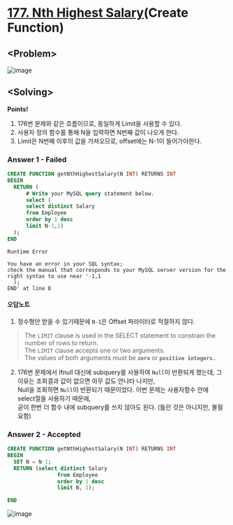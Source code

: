 # [177. Nth Highest Salary](https://leetcode.com/problems/nth-highest-salary/)(Create Function)

## \<Problem\>
![image](https://user-images.githubusercontent.com/74705142/110888763-34a79980-8330-11eb-9577-c8b7ecfecf67.png)

## \<Solving\>
**Points!**
1. 176번 문제와 같은 흐름이므로, 동일하게 Limit을 사용할 수 있다. 
2. 사용자 정의 함수를 통해 N을 입력하면 N번째 값이 나오게 한다. 
3. Limit은 N번째 이후의 값을 가져오므로, offset에는 N-1이 들어가야한다.  

### Answer 1 - Failed
```sql
CREATE FUNCTION getNthHighestSalary(N INT) RETURNS INT
BEGIN
  RETURN (
      # Write your MySQL query statement below.
      select (
      select distinct Salary
      from Employee
      order by 1 desc
      limit N-1,1)
  );
END
```
```
Runtime Error

You have an error in your SQL syntax; 
check the manual that corresponds to your MySQL server version for the right syntax to use near '-1,1
  );
END' at line 8
```
#### 오답노트
1. 정수형만 받을 수 있기때문에 `N-1`은 Offset 파라미터로 적절하지 않다.
>The `LIMIT` clause is used in the SELECT statement to constrain the number of rows to return.  
The `LIMIT` clause accepts one or two arguments.  
The values of both arguments must be **`zero`** or **`positive integers.`** 
 
2. 176번 문제에서 Ifnull 대신에 subquery를 사용하여 `Null`이 반환되게 했는데, 그 이유는 조회결과 값이 없으면 아무 값도 안나타 나지만,  
Null을 조회하면 `Null`이 반환되기 때문이었다. 이번 문제는 사용자함수 안에 select절을 사용하기 때문에,  
굳이 한번 더 함수 내에 subquery를 쓰지 않아도 된다. (틀린 것은 아니지만, 불필요함)
   
### Answer 2 - Accepted
```sql
CREATE FUNCTION getNthHighestSalary(N INT) RETURNS INT
BEGIN
  SET N = N-1; 
  RETURN (select distinct Salary 
                from Employee 
                order by 1 desc
                limit N, 1);

END
 ```
 
![image](https://user-images.githubusercontent.com/74705142/110891138-bc8fa280-8334-11eb-8193-11cc2b1e2fd0.png)



